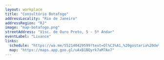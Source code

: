 ```yaml
---
layout: workplace
title: "Consultório Botafogo"
addressLocality: "Rio de Janeiro"
addressRegion: "RJ"
image: "map-botafogo.png"
streetAddress: "Visc. de Ouro Preto, 5 - 5º Andar"
eventLabel: "Livance"
links:
  schedule: "https://wa.me/552140429599?text=Ol%C3%A1,%20gostaria%20de%20marcar%20uma%20consulta%20com%20a%20dra.%20Hanna%20Vasconcelos%20em%20Botafogo."
  map: "https://maps.app.goo.gl/uAxB1BQyrk7aM7Ax7"
---
```

